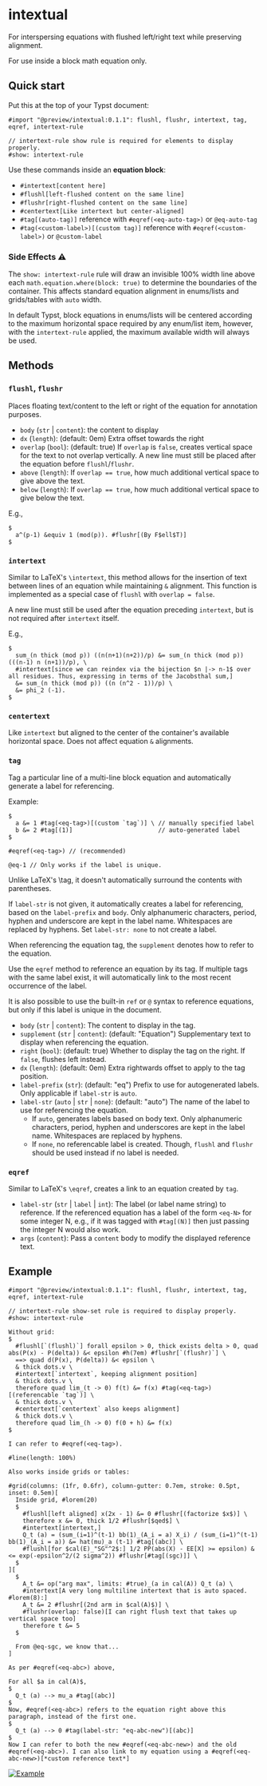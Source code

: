 # intextual

For interspersing equations with flushed left/right text while preserving alignment.

For use inside a block math equation only.

## Quick start

Put this at the top of your Typst document:

```typst
#import "@preview/intextual:0.1.1": flushl, flushr, intertext, tag, eqref, intertext-rule

// intertext-rule show rule is required for elements to display properly.
#show: intertext-rule
```

Use these commands inside an **equation block**:

- `#intertext[content here]`
- `#flushl[left-flushed content on the same line]`
- `#flushr[right-flushed content on the same line]`
- `#centertext[Like intertext but center-aligned]`
- `#tag[(auto-tag)]` reference with `#eqref(<eq-auto-tag>)` or `@eq-auto-tag`
- `#tag(<custom-label>)[(custom tag)]` reference with `#eqref(<custom-label>)` or `@custom-label`

### Side Effects ⚠️

The `show: intertext-rule` rule will draw an invisible 100% width line above each `math.equation.where(block: true)` to determine the boundaries of the container. This affects standard equation alignment in enums/lists and grids/tables with `auto` width.

In default Typst, block equations in enums/lists will be centered according to the maximum horizontal space required by any enum/list item, however, with the `intertext-rule` applied, the maximum available width will always be used.

## Methods

### `flushl`, `flushr`

Places floating text/content to the left or right of the equation for annotation purposes.

- `body` (`str` | `content`): the content to display
- `dx` (`length`): (default: 0em) Extra offset towards the right
- `overlap` (`bool`): (default: true) If `overlap` is `false`, creates vertical space for the text
  to not overlap vertically. A new line must still be placed after the equation before
  `flushl`/`flushr`.
- `above` (`length`): If `overlap == true`, how much additional vertical space to give above the text.
- `below` (`length`): If `overlap == true`, how much additional vertical space to give below the text.

E.g.,

```typst
$
  a^(p-1) &equiv 1 (mod(p)). #flushr[(By F$ell$T)]
$
```

### `intertext`

Similar to LaTeX's `\intertext`, this method allows for the insertion of text between lines of an equation while maintaining `&` alignment. This function is implemented as a special case of `flushl` with `overlap = false`.

A new line must still be used after the equation preceding `intertext`, but is not required after `intertext` itself.

E.g.,

```typst
$
  sum_(n thick (mod p)) ((n(n+1)(n+2))/p) &= sum_(n thick (mod p)) (((n-1) n (n+1))/p), \
  #intertext[since we can reindex via the bijection $n |-> n-1$ over all residues. Thus, expressing in terms of the Jacobsthal sum,]
  &= sum_(n thick (mod p)) ((n (n^2 - 1))/p) \
  &= phi_2 (-1).
$
```

### `centertext`

Like `intertext` but aligned to the center of the container's available horizontal space. Does not affect equation `&` alignments.

### `tag`

Tag a particular line of a multi-line block equation and automatically generate a label
for referencing.

Example:

```typst
$
  a &= 1 #tag(<eq-tag>)[(custom `tag`)] \ // manually specified label
  b &= 2 #tag[(1)]                        // auto-generated label
$

#eqref(<eq-tag>) // (recommended)

@eq-1 // Only works if the label is unique.
```

Unlike LaTeX's \tag, it doesn't automatically surround the contents with parentheses.

If `label-str` is not given, it automatically creates a label for referencing, based on the
`label-prefix` and `body`. Only alphanumeric characters, period, hyphen and underscore are
kept in the label name. Whitespaces are replaced by hyphens. Set `label-str: none` to not
create a label.

When referencing the equation tag, the `supplement` denotes how to refer to the equation.

Use the `eqref` method to reference an equation by its tag. If multiple tags with the same
label exist, it will automatically link to the most recent occurrence of the label.

It is also possible to use the built-in `ref` or `@` syntax to reference equations, but only
if this label is unique in the document.

- `body` (`str` | `content`): The content to display in the tag.
- `supplement` (`str` | `content`): (default: "Equation") Supplementary text to display when referencing the equation.
- `right` (`bool`): (default: true) Whether to display the tag on the right. If `false`, flushes left instead.
- `dx` (`length`): (default: 0em) Extra rightwards offset to apply to the tag position.
- `label-prefix` (`str`): (default: "eq") Prefix to use for autogenerated labels. Only applicable if `label-str` is `auto`.
- `label-str` (`auto` | `str` | `none`): (default: "auto") The name of the label to use for referencing the equation.
  - If `auto`, generates labels based on body text. Only alphanumeric characters, period,
    hyphen and underscores are kept in the label name. Whitespaces are replaced by hyphens.
  - If `none`, no referencable label is created. Though, `flushl` and `flushr` should be used instead if no label is needed.

### `eqref`

Similar to LaTeX's `\eqref`, creates a link to an equation created by `tag`.

- `label-str` (`str` | `label` | `int`): The label (or label name string) to reference. If the referenced equation has a label of the form `<eq-N>` for some integer N, e.g., if it was tagged with `#tag[(N)]` then just passing the integer N would also work.
- `args` (`content`): Pass a `content` body to modify the displayed reference text.

## Example

```typst
#import "@preview/intextual:0.1.1": flushl, flushr, intertext, tag, eqref, intertext-rule

// intertext-rule show-set rule is required to display properly.
#show: intertext-rule

Without grid:
$
  #flushl[`(flushl)`] forall epsilon > 0, thick exists delta > 0, quad abs(P(x) - P(delta)) &< epsilon #h(7em) #flushr[`(flushr)`] \
  ==> quad d(P(x), P(delta)) &< epsilon \
  & thick dots.v \
  #intertext[`intertext`, keeping alignment position]
  & thick dots.v \
  therefore quad lim_(t -> 0) f(t) &= f(x) #tag(<eq-tag>)[(referencable `tag`)] \
  & thick dots.v \
  #centertext[`centertext` also keeps alignment]
  & thick dots.v \
  therefore quad lim_(h -> 0) f(0 + h) &= f(x)
$

I can refer to #eqref(<eq-tag>).

#line(length: 100%)

Also works inside grids or tables:

#grid(columns: (1fr, 0.6fr), column-gutter: 0.7em, stroke: 0.5pt, inset: 0.5em)[
  Inside grid, #lorem(20)
  $
    #flushl[left aligned] x(2x - 1) &= 0 #flushr[(factorize $x$)] \
    therefore x &= 0, thick 1/2 #flushr[$qed$] \
    #intertext[intertext,]
    Q_t (a) = (sum_(i=1)^(t-1) bb(1)_(A_i = a) X_i) / (sum_(i=1)^(t-1) bb(1)_(A_i = a)) &= hat(mu)_a (t-1) #tag[(abc)] \
    #flushl[for $cal(E)_"SG"^2$:] 1/2 PP(abs(X) - EE[X] >= epsilon) &<= exp(-epsilon^2/(2 sigma^2)) #flushr[#tag[(sgc)]] \
  $
][
  $
    A_t &= op("arg max", limits: #true)_(a in cal(A)) Q_t (a) \
    #intertext[A very long multiline intertext that is auto spaced. #lorem(8):]
    A_t &= 2 #flushr[(2nd arm in $cal(A)$)] \
    #flushr(overlap: false)[I can right flush text that takes up vertical space too]
    therefore t &= 5
  $

  From @eq-sgc, we know that...
]

As per #eqref(<eq-abc>) above,

For all $a in cal(A)$,
$
  Q_t (a) --> mu_a #tag[(abc)]
$
Now, #eqref(<eq-abc>) refers to the equation right above this paragraph, instead of the first one.
$
  Q_t (a) --> 0 #tag(label-str: "eq-abc-new")[(abc)]
$
Now I can refer to both the new #eqref(<eq-abc-new>) and the old #eqref(<eq-abc>). I can also link to my equation using a #eqref(<eq-abc-new>)[*custom reference text*]
```

[![Example](imgs/example.png)](./example.pdf)
